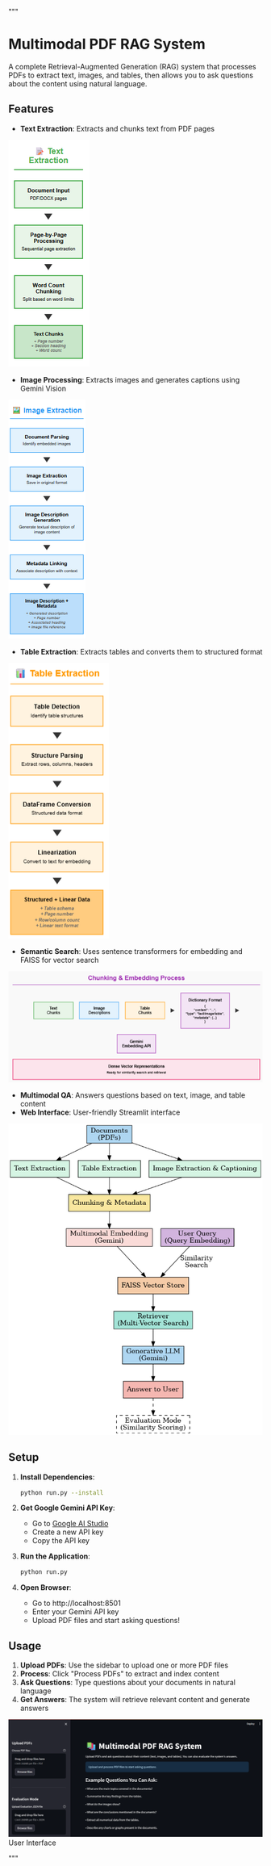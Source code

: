 """
# Multimodal PDF RAG System

A complete Retrieval-Augmented Generation (RAG) system that processes PDFs to extract text, images, and tables, then allows you to ask questions about the content using natural language.

## Features

- **Text Extraction**: Extracts and chunks text from PDF pages

![Text Extraction](data/system_flow/Screenshot%202025-06-11%20194806.png)

- **Image Processing**: Extracts images and generates captions using Gemini Vision

![Image Processing](data/system_flow/Screenshot%202025-06-11%20195904.png)

- **Table Extraction**: Extracts tables and converts them to structured format

![Table Extraction](data/system_flow/Screenshot%202025-06-11%20200004.png)

- **Semantic Search**: Uses sentence transformers for embedding and FAISS for vector search

![Embedding Process](data/system_flow/Screenshot%202025-06-11%20201627.png)

- **Multimodal QA**: Answers questions based on text, image, and table content
- **Web Interface**: User-friendly Streamlit interface

![Workflow diagram](data/system_flow/multimodal_pdf_rag_system_overview.png)

## Setup

1. **Install Dependencies**:
   ```bash
   python run.py --install
   ```

2. **Get Google Gemini API Key**:
   - Go to [Google AI Studio](https://makersuite.google.com/app/apikey)
   - Create a new API key
   - Copy the API key

3. **Run the Application**:
   ```bash
   python run.py
   ```

4. **Open Browser**:
   - Go to http://localhost:8501
   - Enter your Gemini API key
   - Upload PDF files and start asking questions!
  
  ## Usage

1. **Upload PDFs**: Use the sidebar to upload one or more PDF files
2. **Process**: Click "Process PDFs" to extract and index content
3. **Ask Questions**: Type questions about your documents in natural language
4. **Get Answers**: The system will retrieve relevant content and generate answers

![UI](data/system_flow/Screenshot%202025-06-11%20222210.png)
User Interface

"""
